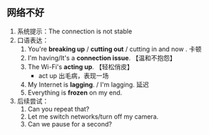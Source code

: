## 网络不好

1. 系统提示：The connection is not stable
2. 口语表达：
   1. You're **breaking up** / **cutting out** / cutting in and now . 卡顿
   2. I'm having/It's a **connection issue**. 【温和不抱怨】
   3. The Wi-Fi's **acting up**. 【轻松俏皮】
        - act up 出毛病，表现一场
   4. My Internet is **lagging**. / I'm lagging. 延迟
   5. Everything is **frozen** on my end.
3. 后续尝试：
   1. Can you repeat that?
   2. Let me switch networks/turn off my camera.
   3. Can we pause for a second?